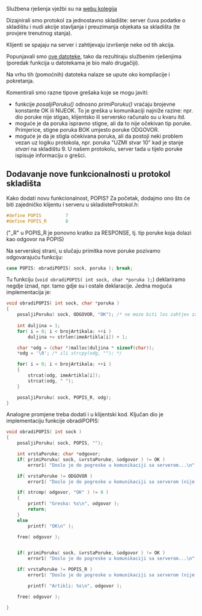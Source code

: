 Službena rješenja vježbi su na [webu kolegija](https://web.math.pmf.unizg.hr/nastava/mreze/slideovi.php)

Dizajnirali smo protokol za jednostavno skladište: server čuva podatke o skladištu i nudi 
akcije stavljanja i preuzimanja objekata sa skladišta (te provjere trenutnog stanja).

Klijenti se spajaju na server i zahtijevaju izvršenje neke od tih akcija.

Popunjavali smo [ove datoteke](vj6_datoteke), tako da rezultiraju službenim rješenjima (poredak funkcija u datotekama je bio malo drugačiji).

Na vrhu tih (pomoćnih) datoteka nalaze se upute oko kompilacije i pokretanja.

Komentirali smo razne tipove grešaka koje se mogu javiti:
 - funkcije *posaljiPoruku()* odnosno *primiPoruku()* vraćaju brojevne konstante OK ili NIJEOK. To je greška u komunikaciji najniže razine: npr. dio poruke nije stigao, klijentsko ili serversko računalo su u kvaru itd.
 - moguće je da poruka ispravno stigne, ali da to nije očekivan tip poruke. Primjerice, stigne poruka BOK umjesto poruke ODGOVOR.
 - moguće je da je stigla očekivana poruka, ali da postoji neki problem vezan uz logiku protokola, npr. poruka "UZMI stvar 10" kad je stanje *stvari* na skladištu 9. U našem protokolu, server tada u tijelo poruke ispisuje informaciju o grešci.


## Dodavanje nove funkcionalnosti u protokol skladišta
Kako dodati novu funkcionalnost, POPIS? Za početak, dodajmo ono što će biti zajedničko klijentu i serveru u skladisteProtokol.h:
```c
#define POPIS         7
#define POPIS_R       8
```

("_R" u POPIS_R je ponovno kratko za RESPONSE, tj. tip poruke koja dolazi kao odgovor na POPIS)

Na serverskoj strani, u slučaju primitka nove poruke pozivamo odgovarajuću funkciju:
```c
case POPIS: obradiPOPIS( sock, poruka ); break;
```

Tu funkciju (`void obradiPOPIS( int sock, char *poruka );`) deklariramo negdje iznad, npr. tamo gdje su i ostale deklaracije.
Jedna moguća implementacija je:

```c
void obradiPOPIS( int sock, char *poruka )
{
    posaljiPoruku( sock, ODGOVOR, "OK"); /* ne moze biti los zahtjev za popisom */
    
    int duljina = 1;
    for( i = 0; i < brojArtikala; ++i )
        duljina += strlen(imeArtikla[i]) + 1;

    char *odg = (char *)malloc(duljina * sizeof(char));
    *odg = '\0'; /* ili strcpy(odg, ""); */

    for( i = 0; i < brojArtikala; ++i )
    {
        strcat(odg, imeArtikla[i]); 
        strcat(odg, " ");
    }

    posaljiPoruku( sock, POPIS_R, odg);
}
```


Analogne promjene treba dodati i u klijentski kod. Ključan dio je implementaciju funkcije obradiPOPIS:

```c
void obradiPOPIS( int sock )
{
	posaljiPoruku( sock, POPIS, "");

	int vrstaPoruke; char *odgovor;
	if( primiPoruku( sock, &vrstaPoruke, &odgovor ) != OK )
		error1( "Doslo je do pogreske u komunikaciji sa serverom...\n" );

	if( vrstaPoruke != ODGOVOR )
		error1( "Doslo je do pogreske u komunikaciji sa serverom (nije poslao ODGOVOR)...\n" );

	if( strcmp( odgovor, "OK" ) != 0 )
	{
		printf( "Greska: %s\n", odgovor );
		return; 
	}
	else
	    printf( "OK\n" );

	free( odgovor );


	if( primiPoruku( sock, &vrstaPoruke, &odgovor ) != OK )
		error1( "Doslo je do pogreske u komunikaciji sa serverom...\n" );

	if( vrstaPoruke != POPIS_R )
		error1( "Doslo je do pogreske u komunikaciji sa serverom (nije poslao KOLIKO_R)...\n" );

        printf( "Artikli: %s\n", odgovor );

	free( odgovor );

}
```
